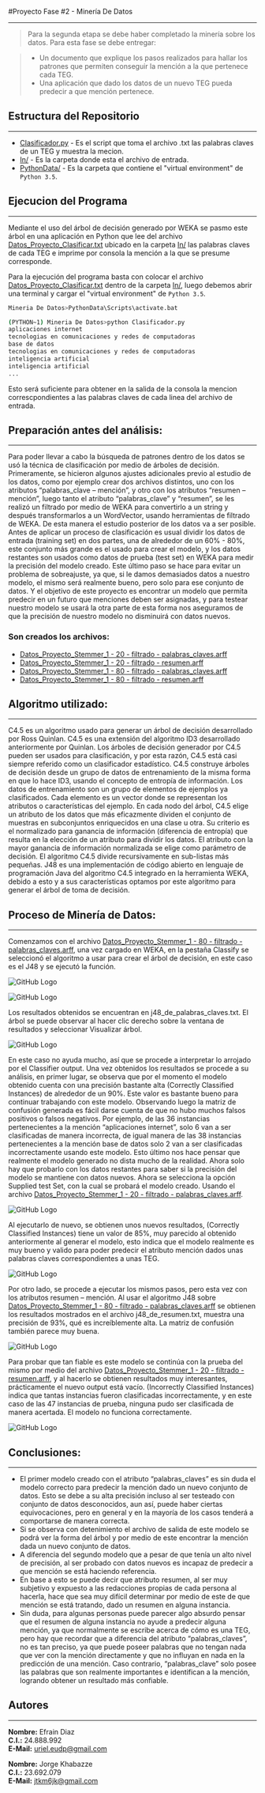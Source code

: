 #Proyecto Fase #2 - Minería De Datos
- - - -

>Para la segunda etapa se debe haber completado la minería sobre los datos. Para esta fase se debe entregar:

> - Un documento que explique los pasos realizados para hallar los patrones que permiten conseguir la
mención a la que pertenece cada TEG.
> - Una aplicación que dado los datos de un nuevo TEG pueda predecir a que mención pertenece.

## Estructura del Repositorio
- - - -

* [Clasificador.py] - Es el script que toma el archivo .txt las palabras claves de un TEG y muestra la mecion.
* [In/] - Es la carpeta donde esta el archivo de entrada.
* [PythonData/] - Es la carpeta que contiene el "virtual environment" de `Python 3.5`.

## Ejecucion del Programa
- - - -

Mediante el uso del árbol de decisión generado por WEKA se pasmo este árbol en una aplicación en Python que lee del archivo [Datos_Proyecto_Clasificar.txt] ubicado en la carpeta [In/] las palabras claves de cada TEG e imprime por consola la mención a la que se presume corresponde.

Para la ejecución del programa basta con colocar el archivo [Datos_Proyecto_Clasificar.txt] dentro de la carpeta [In/], luego debemos abrir una terminal y cargar el "virtual environment" de `Python 3.5`.

```bash
Mineria De Datos>PythonData\Scripts\activate.bat

(PYTHON~1) Mineria De Datos>python Clasificador.py
aplicaciones internet
tecnologias en comunicaciones y redes de computadoras
base de datos
tecnologias en comunicaciones y redes de computadoras
inteligencia artificial
inteligencia artificial
...
```

Esto será suficiente para obtener en la salida de la consola la mencion correscpondientes a las palabras claves de cada linea del archivo de entrada.

## Preparación antes del análisis:
- - - -

Para poder llevar a cabo la búsqueda de patrones dentro de los datos se usó la técnica de clasificación por medio de árboles de decisión. 
Primeramente, se hicieron algunos ajustes adicionales previo al estudio de los datos, como por ejemplo crear dos archivos distintos, uno con los atributos “palabras_clave – mención”, y otro con los atributos “resumen – mención”, luego tanto el atributo “palabras_clave” y “resumen”, se les realizó un filtrado por medio de WEKA para convertirlo a un string y después transformarlos a un WordVector, usando herramientas de filtrado de WEKA. De esta manera el estudio posterior de los datos va a ser posible.
Antes de aplicar un proceso de clasificación es usual dividir los datos de entrada (training set) en dos partes, una de alrededor de un 60% - 80%, este conjunto más grande es el usado para crear el modelo, y los datos restantes son usados como datos de prueba (test set) en WEKA para medir la precisión del modelo creado. Este último paso se hace para evitar un problema de sobreajuste, ya que, si le damos demasiados datos a nuestro modelo, el mismo será realmente bueno, pero solo para ese conjunto de datos. Y el objetivo de este proyecto es encontrar un modelo que permita predecir en un futuro que menciones deben ser asignadas, y para testear nuestro modelo se usará la otra parte de esta forma nos aseguramos de que la precisión de nuestro modelo no disminuirá con datos nuevos.

### Son creados los archivos:
- [Datos_Proyecto_Stemmer_1 - 20 - filtrado - palabras_claves.arff]
- [Datos_Proyecto_Stemmer_1 - 20 - filtrado - resumen.arff]
- [Datos_Proyecto_Stemmer_1 - 80 - filtrado - palabras_claves.arff]
- [Datos_Proyecto_Stemmer_1 - 80 - filtrado - resumen.arff]

## Algoritmo utilizado:
- - - -

C4.5 es un algoritmo usado para generar un árbol de decisión desarrollado por Ross Quinlan. C4.5 es una extensión del algoritmo ID3 desarrollado anteriormente por Quinlan. Los árboles de decisión generador por C4.5 pueden ser usados para clasificación, y por esta razón, C4.5 está casi siempre referido como un clasificador estadístico.
C4.5 construye árboles de decisión desde un grupo de datos de entrenamiento de la misma forma en que lo hace ID3, usando el concepto de entropía de información. Los datos de entrenamiento son un grupo de elementos de ejemplos ya clasificados. Cada elemento es un vector donde se representan los atributos o características del ejemplo.
En cada nodo del árbol, C4.5 elige un atributo de los datos que más eficazmente dividen el conjunto de muestras en subconjuntos enriquecidos en una clase u otra. Su criterio es el normalizado para ganancia de información (diferencia de entropía) que resulta en la elección de un atributo para dividir los datos. El atributo con la mayor ganancia de información normalizada se elige como parámetro de decisión. El algoritmo C4.5 divide recursivamente en sub-listas más pequeñas.
J48 es una implementación de código abierto en lenguaje de programación Java del algoritmo C4.5 integrado en la herramienta WEKA, debido a esto y a sus características optamos por este algoritmo para generar el árbol de toma de decisión.

## Proceso de Minería de Datos:
- - - -

Comenzamos con el archivo [Datos_Proyecto_Stemmer_1 - 80 - filtrado - palabras_claves.arff], una vez cargado en WEKA, en la pestaña Classify se seleccionó el algoritmo a usar para crear el árbol de decisión, en este caso es el J48 y se ejecutó la función.

![GitHub Logo](./img/1.png)

![GitHub Logo](./img/2.png)

Los resultados obtenidos se encuentran en j48_de_palabras_claves.txt.
El árbol se puede observar al hacer clic derecho sobre la ventana de resultados y seleccionar Visualizar árbol.

![GitHub Logo](./img/3.png)

En este caso no ayuda mucho, así que se procede a interpretar lo arrojado por el Classifier output.
Una vez obtenidos los resultados se procede a su análisis, en primer lugar, se observa que por el momento el modelo obtenido cuenta con una precisión bastante alta (Correctly Classified Instances) de alrededor de un 90%. Este valor es bastante bueno para continuar trabajando con este modelo.
Observando luego la matriz de confusión generada es fácil darse cuenta de que no hubo muchos falsos positivos o falsos negativos. Por ejemplo, de las 36 instancias pertenecientes a la mención “aplicaciones internet”, solo 6 van a ser clasificadas de manera incorrecta, de igual manera de las 38 instancias pertenecientes a la mención base de datos solo 2 van a ser clasificadas incorrectamente usando este modelo. 
Esto último nos hace pensar que realmente el modelo generado no dista mucho de la realidad. Ahora solo hay que probarlo con los datos restantes para saber si la precisión del modelo se mantiene con datos nuevos.
Ahora se selecciona la opción Supplied test Set, con la cual se probará el modelo creado. Usando el archivo [Datos_Proyecto_Stemmer_1 - 20 - filtrado - palabras_claves.arff]. 

![GitHub Logo](./img/4.png)

Al ejecutarlo de nuevo, se obtienen unos nuevos resultados, (Correctly Classified Instances) tiene un valor de 85%, muy parecido al obtenido anteriormente al generar el modelo, esto indica que el modelo realmente es muy bueno y valido para poder predecir el atributo mención dados unas palabras claves correspondientes a unas TEG.

![GitHub Logo](./img/5.png)

Por otro lado, se procede a ejecutar los mismos pasos, pero esta vez con los atributos resumen – mención. Al usar el algoritmo J48 sobre [Datos_Proyecto_Stemmer_1 - 80 - filtrado - palabras_claves.arff] se obtienen los resultados mostrados en el archivo j48_de_resumen.txt, muestra una precisión de 93%, qué es increíblemente alta.  La matriz de confusión también parece muy buena.

![GitHub Logo](./img/6.png)

Para probar que tan fiable es este modelo se continúa con la prueba del mismo por medio del archivo [Datos_Proyecto_Stemmer_1 - 20 - filtrado - resumen.arff], y al hacerlo se obtienen resultados muy interesantes, prácticamente el nuevo output  está vacío. (Incorrectly Classified Instances) indica que tantas instancias fueron clasificadas incorrectamente, y en este caso de las 47 instancias de prueba, ninguna pudo ser clasificada de manera acertada. El modelo no funciona correctamente.

![GitHub Logo](./img/7.png)

## Conclusiones:
- - - -

- El primer modelo creado con el atributo “palabras_claves” es sin duda el modelo correcto para predecir la mención dado un nuevo conjunto de datos. Esto se debe a su alta precisión incluso al ser testeado con conjunto de datos desconocidos, aun así, puede haber ciertas equivocaciones, pero en general y en la mayoría de los casos tenderá a comportarse de manera correcta.
- Si se observa con detenimiento el archivo de salida de este modelo se podrá ver la forma del árbol y por medio de este encontrar la mención dada un nuevo conjunto de datos.
- A diferencia del segundo modelo que a pesar de que tenía un alto nivel de precisión, al ser probado con datos nuevos es incapaz de predecir a que mención se está haciendo referencia.
- En base a esto se puede decir que atributo resumen, al ser muy subjetivo y expuesto a las redacciones propias de cada persona al hacerla, hace que sea muy difícil determinar por medio de este de que mención se está tratando, dado un resumen en alguna instancia.
- Sin duda, para algunas personas puede parecer algo absurdo pensar que el resumen de alguna instancia no ayude a predecir alguna mención, ya que normalmente se escribe acerca de cómo es una TEG, pero hay que recordar que a diferencia del atributo “palabras_claves”, no es tan preciso, ya que puede poseer palabras que no tengan nada que ver con la mención directamente y que no influyan en nada en la predicción de una mención. Caso contrario, “palabras_clave” solo posee las palabras que son realmente importantes e identifican a la mención, logrando obtener un resultado más confiable.

## Autores
- - - -
**Nombre:** Efrain Diaz  
**C.I.:** 24.888.992  
**E-Mail:** uriel.eudp@gmail.com

**Nombre:** Jorge Khabazze  
**C.I.:** 23.692.079  
**E-Mail:** jtkm6jk@gmail.com

   [Clasificador.py]: <./Clasificador.py>
   [In/]: <./In/>
   [PythonData/]: <./PythonData/>
   [Datos_Proyecto_Stemmer_1 - 20 - filtrado - palabras_claves.arff]: <./Datos_Proyecto_Stemmer_1 - 20 - filtrado - palabras_claves.arff>
   [Datos_Proyecto_Stemmer_1 - 20 - filtrado - resumen.arff]: <./Datos_Proyecto_Stemmer_1 - 20 - filtrado - resumen.arff]>
   [Datos_Proyecto_Stemmer_1 - 80 - filtrado - palabras_claves.arff]: <./Datos_Proyecto_Stemmer_1 - 80 - filtrado - palabras_claves.arff]>
   [Datos_Proyecto_Stemmer_1 - 80 - filtrado - resumen.arff]: <./Datos_Proyecto_Stemmer_1 - 80 - filtrado - resumen.arff>
   [Datos_Proyecto_Clasificar.txt]: <./In/[Datos_Proyecto_Clasificar.txt>